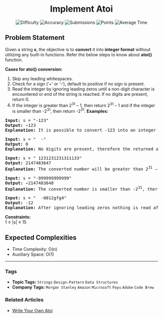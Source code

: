 <h1 align="center">Implement Atoi</h1>

<p align="center">
  <img alt="Difficulty" title="Difficulty" src="https://custom-icon-badges.demolab.com/badge/Difficulty: Medium-1F222E?style=for-the-badge&logoColor=white&logo=fire"/>
  <img alt="Accuracy" title="Accuracy" src="https://custom-icon-badges.demolab.com/badge/Accuracy: 32.58%25-1F222E?style=for-the-badge&logoColor=white&logo=target"/>
  <img alt="Submissions" title="Submissions" src="https://custom-icon-badges.demolab.com/badge/Submissions: 281K+-1F222E?style=for-the-badge&logoColor=white&logo=repo"/>
  <img alt="Points" title="Points" src="https://custom-icon-badges.demolab.com/badge/Points: 4-1F222E?style=for-the-badge&logoColor=white&logo=award"/>
  <img alt="Average Time" title="Average Time" src="https://custom-icon-badges.demolab.com/badge/Average%20Time: 15m-1F222E?style=for-the-badge&logoColor=white&logo=clock"/>
</p>

## Problem Statement

Given a string <b>s</b>, the objective is to <b>convert</b> it into <b>integer format</b> without utilizing any built-in functions. Refer the below steps to know about <b>atoi()</b> function.

<b>Cases for atoi() conversion:</b>

1. Skip any leading whitespaces.
1. Check for a sign (‘+’ or ‘-‘), default to positive if no sign is present.
1. Read the integer by ignoring leading zeros until a non-digit character is encountered or end of the string is reached. If no digits are present, return 0.
1. If the integer is greater than 2<sup>31</sup> – 1, then return 2<sup>31</sup> – 1 and if the integer is smaller than -2<sup>31</sup>, then return -2<sup>31</sup>.
<b>Examples:</b>

<pre><b>Input: </b>s = "-123"
<b>Output: -</b>123<br><b>Explanation: </b>It is possible to convert -123 into an integer so we returned in the form of an integer<br></pre>

<pre><b>Input: </b>s = "  -"
<b>Output: </b>0<br><b>Explanation: </b>No digits are present, therefore the returned answer is 0.<br></pre>

<pre><b>Input: </b>s = " 1231231231311133"
<b>Output: </b>2147483647<br><b>Explanation: </b>The converted number will be greater than 2<sup>31</sup> – 1, therefore print 2<sup>31</sup> – 1 = 2147483647.
</pre>

<pre><b>Input: </b>s = "-999999999999"
<b>Output: -</b>2147483648<br><b>Explanation: </b>The converted number is smaller than -2<sup>31</sup>, therefore print -2<sup>31</sup> = -2147483648.</pre>

<pre><b>Input: </b>s = "  -0012gfg4"
<b>Output: </b>-12<b>
Explanation:</b> After ignoring leading zeros nothing is read after -12 as a non-digit character ‘g’ was encountered.</pre>

<b>Constraints:</b><br>1 ≤ |s| ≤ 15

## Expected Complexities
- Time Complexity: O(n)
- Auxiliary Space: O(1)

<hr>

### Tags
- **Topic Tags:** `Strings` `Design-Pattern` `Data Structures`
- **Company Tags:** `Morgan Stanley` `Amazon` `Microsoft` `Payu` `Adobe` `Code Brew`

### Related Articles
- [Write Your Own Atoi](https://www.geeksforgeeks.org/write-your-own-atoi/)
